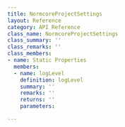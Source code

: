 ```yaml
---
title: NormcoreProjectSettings
layout: Reference
category: API Reference
class_name: NormcoreProjectSettings
class_summary: ''
class_remarks: ''
class_members:
- name: Static Properties
  members:
  - name: logLevel
    definition: logLevel
    summary: ''
    remarks: ''
    returns: ''
    parameters: 

---
```

